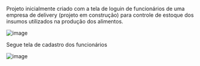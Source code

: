 Projeto inicialmente criado com a tela de loguin de funcionários de uma empresa de delivery (projeto em construção) para controle de estoque dos insumos utilizados na produção dos alimentos. 

![image](https://github.com/user-attachments/assets/acfc34b2-3664-46a8-af21-a49824072cf9)

Segue tela de cadastro dos funcionários

![image](https://github.com/user-attachments/assets/2effbfd8-c78f-43a1-92bb-2ecbf0fc08c7)


